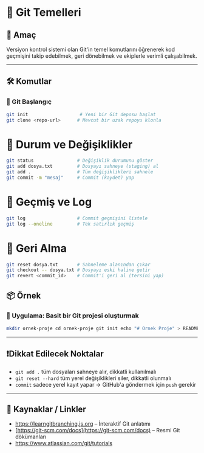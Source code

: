 # 🌿 Git Temelleri

## 🧠 Amaç

Versiyon kontrol sistemi olan Git'in temel komutlarını öğrenerek kod geçmişini takip edebilmek, geri dönebilmek ve ekiplerle verimli çalışabilmek.

---

## 🛠️ Komutlar

### 🔹 Git Başlangıç

```bash
git init                   # Yeni bir Git deposu başlat
git clone <repo-url>      # Mevcut bir uzak repoyu klonla
```
# 🔹 Durum ve Değişiklikler

```bash
git status                # Değişiklik durumunu göster
git add dosya.txt         # Dosyayı sahneye (staging) al
git add .                 # Tüm değişiklikleri sahnele
git commit -m "mesaj"     # Commit (kaydet) yap
```
# 🔹 Geçmiş ve Log

```bash
git log                   # Commit geçmişini listele
git log --oneline         # Tek satırlık geçmiş
```
# 🔹 Geri Alma
```bash
git reset dosya.txt       # Sahneleme alanından çıkar
git checkout -- dosya.txt # Dosyayı eski haline getir
git revert <commit_id>    # Commit'i geri al (tersini yap)
```

## 📦 Örnek

### 📘 Uygulama: Basit bir Git projesi oluşturmak

```bash
mkdir ornek-proje cd ornek-proje git init echo "# Ornek Proje" > README.md git add README.md git commit -m "İlk commit"
```

---

## ❗️Dikkat Edilecek Noktalar

- `git add .` tüm dosyaları sahneye alır, dikkatli kullanılmalı
- `git reset --hard` tüm yerel değişiklikleri siler, dikkatli olunmalı
- `commit` sadece yerel kayıt yapar → GitHub'a göndermek için `push` gerekir
---

## 🔗 Kaynaklar / Linkler

- https://learngitbranching.js.org – İnteraktif Git anlatımı
- [https://git-scm.com/docs](https://git-scm.com/docs) – Resmi Git dökümanları
- https://www.atlassian.com/git/tutorials